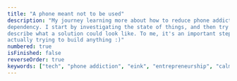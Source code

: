 ```yaml
---
title: "A phone meant not to be used"
description: "My journey learning more about how to reduce phone addiction or
dependency. I start by investigating the state of things, and then try to
describe what a solution could look like. To me, it's an important step before
actually trying to build anything :)"
numbered: true
isFinished: false
reverseOrder: true
keywords: ["tech", "phone addiction", "eink", "entrepreneurship", "calm companies", "dumbphones", "phone manufacturing"]
---
```

